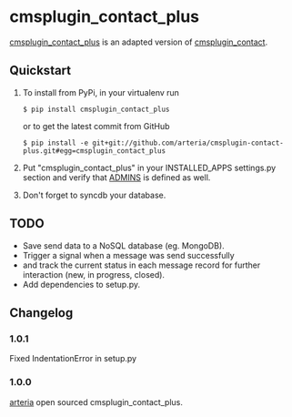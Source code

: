 # cmsplugin_contact_plus


[cmsplugin_contact_plus](https://github.com/arteria/cmsplugin-contact-plus/) is an adapted version of [cmsplugin_contact](https://github.com/rtpm/cmsplugin_contact).


## Quickstart

1. To install from PyPi, in your virtualenv run

	```
	$ pip install cmsplugin_contact_plus
	```
	
	or to get the latest commit from GitHub
	 
	```
	$ pip install -e git+git://github.com/arteria/cmsplugin-contact-plus.git#egg=cmsplugin_contact_plus
	```

2. Put "cmsplugin_contact_plus" in your INSTALLED_APPS settings.py section and verify that [ADMINS](https://docs.djangoproject.com/en/dev/ref/settings/#admins) is defined as well.

3. Don't forget to syncdb your database.




## TODO
- Save send data to a NoSQL database (eg. MongoDB).
- Trigger a signal when a message was send successfully
- and track the current status in each message record for further interaction (new, in progress, closed). 
- Add dependencies to setup.py.



## Changelog

### 1.0.1
Fixed IndentationError in setup.py

### 1.0.0

[arteria](https://github.com/arteria/) open sourced cmsplugin_contact_plus.



